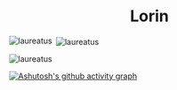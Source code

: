 <h1 align="center">Lorin</h1>


<p><img align="left" src="https://github-readme-stats.vercel.app/api/top-langs?username=laureatus&show_icons=true&locale=en&layout=compact&langs_count=50" alt="laureatus" /></p>


<p>&nbsp;<img align="center" src="https://github-readme-stats.vercel.app/api?username=laureatus&show_icons=true&locale=en" alt="laureatus" /></p>


<p><img align="center" src="https://github-readme-streak-stats.herokuapp.com/?user=laureatus&" alt="laureatus" /></p>

[![Ashutosh's github activity graph](https://activity-graph.herokuapp.com/graph?username=Laureatus&theme=github)](https://github.com/ashutosh00710/github-readme-activity-graph)
